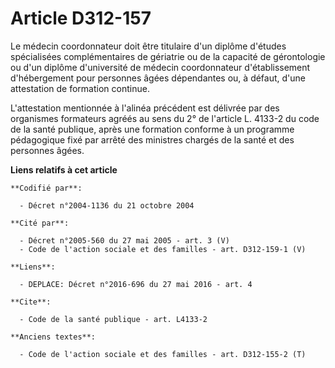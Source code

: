 # Article D312-157

Le médecin coordonnateur doit être titulaire d'un diplôme d'études spécialisées complémentaires de gériatrie ou de la
capacité de gérontologie ou d'un diplôme d'université de médecin coordonnateur d'établissement d'hébergement pour personnes
âgées dépendantes ou, à défaut, d'une attestation de formation continue.

L'attestation mentionnée à l'alinéa précédent est délivrée par des organismes formateurs agréés au sens du 2° de l'article L.
4133-2 du code de la santé publique, après une formation conforme à un programme pédagogique fixé par arrêté des ministres
chargés de la santé et des personnes âgées.

**Liens relatifs à cet article**

	**Codifié par**:

	  - Décret n°2004-1136 du 21 octobre 2004

	**Cité par**:

	  - Décret n°2005-560 du 27 mai 2005 - art. 3 (V)
	  - Code de l'action sociale et des familles - art. D312-159-1 (V)

	**Liens**:

	  - DEPLACE: Décret n°2016-696 du 27 mai 2016 - art. 4

	**Cite**:

	  - Code de la santé publique - art. L4133-2

	**Anciens textes**:

	  - Code de l'action sociale et des familles - art. D312-155-2 (T)
